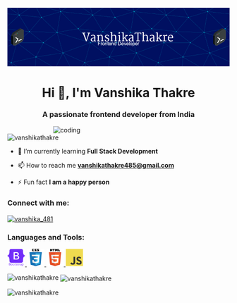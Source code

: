 ![logo](https://github.com/VanshikaThakre/VanshikaThakre/blob/main/github-header-image(2).png)
<h1 align="center">Hi 👋, I'm Vanshika Thakre</h1>
<h3 align="center">A passionate frontend developer from India</h3>

<img align="right" alt="coding" width="400" src="https://media.tenor.com/IF2JdxzmyN4AAAAi/coding-girl.gif">

<p align="left"> <img src="https://komarev.com/ghpvc/?username=vanshikathakre&label=Profile%20views&color=0e75b6&style=flat" alt="vanshikathakre" /> </p>

- 🌱 I’m currently learning **Full Stack Development**

- 📫 How to reach me **vanshikathakre485@gmail.com**

- ⚡ Fun fact **I am a happy person**

<h3 align="left">Connect with me:</h3>
<p align="left">
<a href="https://instagram.com/vanshika_481" target="blank"><img align="center" src="https://raw.githubusercontent.com/rahuldkjain/github-profile-readme-generator/master/src/images/icons/Social/instagram.svg" alt="vanshika_481" height="30" width="40" /></a>
</p>

<h3 align="left">Languages and Tools:</h3>
<p align="left"> <a href="https://getbootstrap.com" target="_blank" rel="noreferrer"> <img src="https://raw.githubusercontent.com/devicons/devicon/master/icons/bootstrap/bootstrap-plain-wordmark.svg" alt="bootstrap" width="40" height="40"/> </a> <a href="https://www.w3schools.com/css/" target="_blank" rel="noreferrer"> <img src="https://raw.githubusercontent.com/devicons/devicon/master/icons/css3/css3-original-wordmark.svg" alt="css3" width="40" height="40"/> </a> <a href="https://www.w3.org/html/" target="_blank" rel="noreferrer"> <img src="https://raw.githubusercontent.com/devicons/devicon/master/icons/html5/html5-original-wordmark.svg" alt="html5" width="40" height="40"/> </a> <a href="https://developer.mozilla.org/en-US/docs/Web/JavaScript" target="_blank" rel="noreferrer"> <img src="https://raw.githubusercontent.com/devicons/devicon/master/icons/javascript/javascript-original.svg" alt="javascript" width="40" height="40"/> </a> </p>

<p><img align="left" src="https://github-readme-stats.vercel.app/api/top-langs?username=vanshikathakre&show_icons=true&locale=en&layout=compact" alt="vanshikathakre" /></p>

<p>&nbsp;<img align="center" src="https://github-readme-stats.vercel.app/api?username=vanshikathakre&show_icons=true&locale=en" alt="vanshikathakre" /></p>

<p><img align="center" src="https://github-readme-streak-stats.herokuapp.com/?user=vanshikathakre&" alt="vanshikathakre" /></p>

